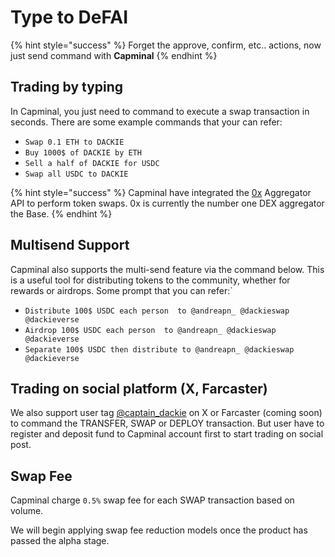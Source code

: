 # Type to DeFAI

{% hint style="success" %}
Forget the approve, confirm, etc.. actions, now just send command with **Capminal**
{% endhint %}

## Trading by typing

In Capminal, you just need to command to execute a swap transaction in seconds. There are some example commands that your can refer:

* `Swap 0.1 ETH to DACKIE`
* `Buy 1000$ of DACKIE by ETH`
* `Sell a half of DACKIE for USDC`
* `Swap all USDC to DACKIE`&#x20;

{% hint style="success" %}
Capminal have integrated the [0x](https://x.com/0xProject) Aggregator API to perform token swaps. 0x is currently the number one DEX aggregator the Base.
{% endhint %}

## Multisend Support

Capminal also supports the multi-send feature via the command below. This is a useful tool for distributing tokens to the community, whether for rewards or airdrops. Some prompt that you can refer:\`

* `Distribute 100$ USDC each person  to @andreapn_ @dackieswap @dackieverse`&#x20;
* `Airdrop 100$ USDC each person  to @andreapn_ @dackieswap @dackieverse`&#x20;
* `Separate 100$ USDC then distribute to @andreapn_ @dackieswap @dackieverse`&#x20;

## Trading on social platform (X, Farcaster)

We also support user tag [@captain\_dackie](https://x.com/captain_dackie) on X or Farcaster (coming soon) to command the TRANSFER, SWAP or DEPLOY transaction. But user have to register and deposit fund to Capminal account first to start trading on social post.

## Swap Fee

Capminal charge `0.5%` swap fee for each SWAP transaction based on volume.

We will begin applying swap fee reduction models once the product has passed the alpha stage.

